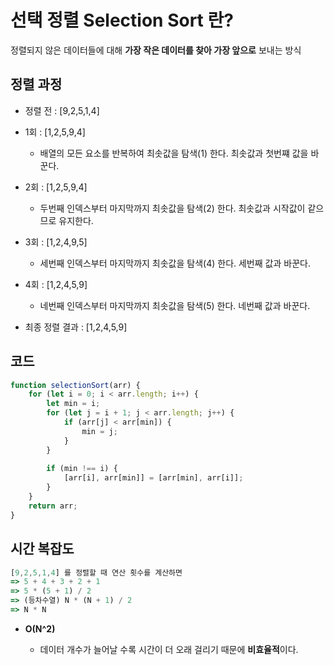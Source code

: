 # 선택 정렬 Selection Sort 란?

정렬되지 않은 데이터들에 대해 **가장 작은 데이터를 찾아 가장 앞으로** 보내는 방식

## 정렬 과정

- 정렬 전 : [9,2,5,1,4]

- 1회 : [1,2,5,9,4] 
    - 배열의 모든 요소를 반복하여 최솟값을 탐색(1) 한다. 최솟값과 첫번쨰 값을 바꾼다.
- 2회 : [1,2,5,9,4]
    - 두번째 인덱스부터 마지막까지 최솟값을 탐색(2) 한다. 최솟값과 시작값이 같으므로 유지한다.
- 3회 : [1,2,4,9,5]
    - 세번째 인덱스부터 마지막까지 최솟값을 탐색(4) 한다. 세번째 값과 바꾼다.
- 4회 : [1,2,4,5,9]
    - 네번째 인덱스부터 마지막까지 최솟값을 탐색(5) 한다. 네번째 값과 바꾼다.

- 최종 정렬 결과 : [1,2,4,5,9]

## 코드
```js
function selectionSort(arr) {
    for (let i = 0; i < arr.length; i++) {
        let min = i;
        for (let j = i + 1; j < arr.length; j++) {
            if (arr[j] < arr[min]) {
                min = j;
            }
        }
        
        if (min !== i) {
            [arr[i], arr[min]] = [arr[min], arr[i]];
        }
    }
    return arr;
}
```

## 시간 복잡도

```js
[9,2,5,1,4] 를 정렬할 때 연산 횟수를 계산하면
=> 5 + 4 + 3 + 2 + 1
=> 5 * (5 + 1) / 2
=> (등차수열) N * (N + 1) / 2
=> N * N
```

- **O(N^2)**
    
    - 데이터 개수가 늘어날 수록 시간이 더 오래 걸리기 때문에 **비효율적**이다.